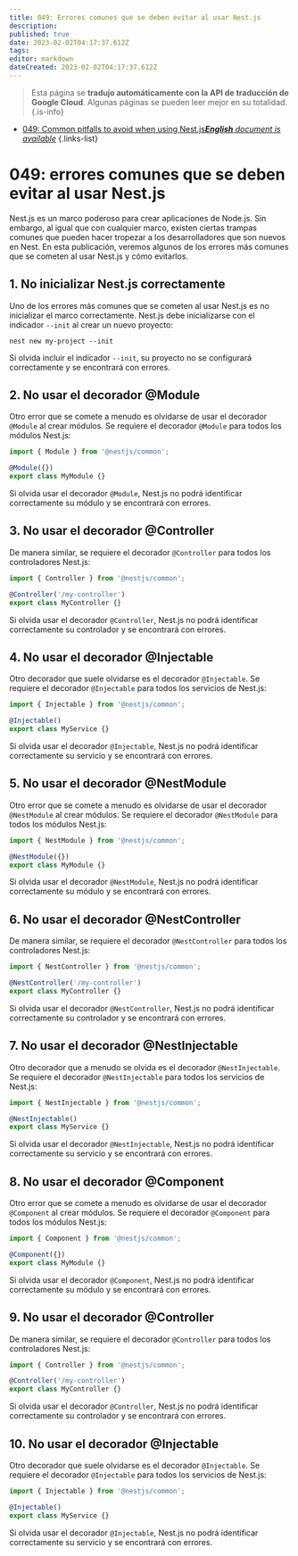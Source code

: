 ```yaml
---
title: 049: Errores comunes que se deben evitar al usar Nest.js
description: 
published: true
date: 2023-02-02T04:17:37.612Z
tags: 
editor: markdown
dateCreated: 2023-02-02T04:17:37.612Z
---
```


> Esta página se **tradujo automáticamente con la API de traducción de Google Cloud**.
Algunas páginas se pueden leer mejor en su totalidad.{.is-info}



- [049: Common pitfalls to avoid when using Nest.js***English** document is available*](/en/Knowledge-base/Nest-js/Learning/049-common-pitfalls-to-avoid-when-using-nest-js)
{.links-list}


# 049: errores comunes que se deben evitar al usar Nest.js

Nest.js es un marco poderoso para crear aplicaciones de Node.js. Sin embargo, al igual que con cualquier marco, existen ciertas trampas comunes que pueden hacer tropezar a los desarrolladores que son nuevos en Nest. En esta publicación, veremos algunos de los errores más comunes que se cometen al usar Nest.js y cómo evitarlos.

## 1. No inicializar Nest.js correctamente

Uno de los errores más comunes que se cometen al usar Nest.js es no inicializar el marco correctamente. Nest.js debe inicializarse con el indicador `--init` al crear un nuevo proyecto:

```
nest new my-project --init
```

Si olvida incluir el indicador `--init`, su proyecto no se configurará correctamente y se encontrará con errores.

## 2. No usar el decorador @Module

Otro error que se comete a menudo es olvidarse de usar el decorador `@Module` al crear módulos. Se requiere el decorador `@Module` para todos los módulos Nest.js:

```javascript
import { Module } from '@nestjs/common';

@Module({})
export class MyModule {}
```

Si olvida usar el decorador `@Module`, Nest.js no podrá identificar correctamente su módulo y se encontrará con errores.

## 3. No usar el decorador @Controller

De manera similar, se requiere el decorador `@Controller` para todos los controladores Nest.js:

```javascript
import { Controller } from '@nestjs/common';

@Controller('/my-controller')
export class MyController {}
```

Si olvida usar el decorador `@Controller`, Nest.js no podrá identificar correctamente su controlador y se encontrará con errores.

## 4. No usar el decorador @Injectable

Otro decorador que suele olvidarse es el decorador `@Injectable`. Se requiere el decorador `@Injectable` para todos los servicios de Nest.js:

```javascript
import { Injectable } from '@nestjs/common';

@Injectable()
export class MyService {}
```

Si olvida usar el decorador `@Injectable`, Nest.js no podrá identificar correctamente su servicio y se encontrará con errores.

## 5. No usar el decorador @NestModule

Otro error que se comete a menudo es olvidarse de usar el decorador `@NestModule` al crear módulos. Se requiere el decorador `@NestModule` para todos los módulos Nest.js:

```javascript
import { NestModule } from '@nestjs/common';

@NestModule({})
export class MyModule {}
```

Si olvida usar el decorador `@NestModule`, Nest.js no podrá identificar correctamente su módulo y se encontrará con errores.

## 6. No usar el decorador @NestController

De manera similar, se requiere el decorador `@NestController` para todos los controladores Nest.js:

```javascript
import { NestController } from '@nestjs/common';

@NestController('/my-controller')
export class MyController {}
```

Si olvida usar el decorador `@NestController`, Nest.js no podrá identificar correctamente su controlador y se encontrará con errores.

## 7. No usar el decorador @NestInjectable

Otro decorador que a menudo se olvida es el decorador `@NestInjectable`. Se requiere el decorador `@NestInjectable` para todos los servicios de Nest.js:

```javascript
import { NestInjectable } from '@nestjs/common';

@NestInjectable()
export class MyService {}
```

Si olvida usar el decorador `@NestInjectable`, Nest.js no podrá identificar correctamente su servicio y se encontrará con errores.

## 8. No usar el decorador @Component

Otro error que se comete a menudo es olvidarse de usar el decorador `@Component` al crear módulos. Se requiere el decorador `@Component` para todos los módulos Nest.js:

```javascript
import { Component } from '@nestjs/common';

@Component({})
export class MyModule {}
```

Si olvida usar el decorador `@Component`, Nest.js no podrá identificar correctamente su módulo y se encontrará con errores.

## 9. No usar el decorador @Controller

De manera similar, se requiere el decorador `@Controller` para todos los controladores Nest.js:

```javascript
import { Controller } from '@nestjs/common';

@Controller('/my-controller')
export class MyController {}
```

Si olvida usar el decorador `@Controller`, Nest.js no podrá identificar correctamente su controlador y se encontrará con errores.

## 10. No usar el decorador @Injectable

Otro decorador que suele olvidarse es el decorador `@Injectable`. Se requiere el decorador `@Injectable` para todos los servicios de Nest.js:

```javascript
import { Injectable } from '@nestjs/common';

@Injectable()
export class MyService {}
```

Si olvida usar el decorador `@Injectable`, Nest.js no podrá identificar correctamente su servicio y se encontrará con errores.